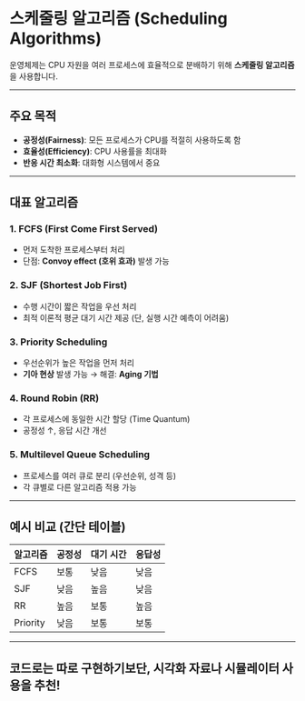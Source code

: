 # 스케줄링 알고리즘 (Scheduling Algorithms)

운영체제는 CPU 자원을 여러 프로세스에 효율적으로 분배하기 위해 **스케줄링 알고리즘**을 사용합니다.

---

##  주요 목적

- **공정성(Fairness)**: 모든 프로세스가 CPU를 적절히 사용하도록 함
- **효율성(Efficiency)**: CPU 사용률을 최대화
- **반응 시간 최소화**: 대화형 시스템에서 중요

---

##  대표 알고리즘

### 1. FCFS (First Come First Served)
- 먼저 도착한 프로세스부터 처리
- 단점: **Convoy effect (호위 효과)** 발생 가능

### 2. SJF (Shortest Job First)
- 수행 시간이 짧은 작업을 우선 처리
- 최적 이론적 평균 대기 시간 제공 (단, 실행 시간 예측이 어려움)

### 3. Priority Scheduling
- 우선순위가 높은 작업을 먼저 처리
- **기아 현상** 발생 가능 → 해결: **Aging 기법**

### 4. Round Robin (RR)
- 각 프로세스에 동일한 시간 할당 (Time Quantum)
- 공정성 ↑, 응답 시간 개선

### 5. Multilevel Queue Scheduling
- 프로세스를 여러 큐로 분리 (우선순위, 성격 등)
- 각 큐별로 다른 알고리즘 적용 가능

---

##  예시 비교 (간단 테이블)

| 알고리즘 | 공정성 | 대기 시간 | 응답성 |
|----------|--------|-----------|--------|
| FCFS     | 보통   | 낮음      | 낮음   |
| SJF      | 낮음   | 높음      | 낮음   |
| RR       | 높음   | 보통      | 높음   |
| Priority | 낮음   | 보통      | 보통   |

---

##  코드로는 따로 구현하기보단, 시각화 자료나 시뮬레이터 사용을 추천!


